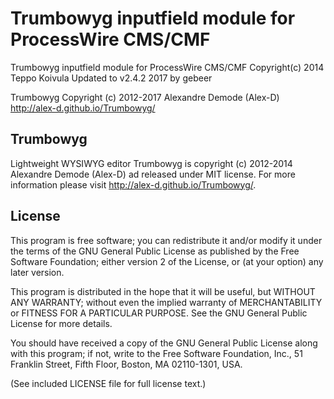 Trumbowyg inputfield module for ProcessWire CMS/CMF
===================================================

Trumbowyg inputfield module for ProcessWire CMS/CMF
Copyright(c) 2014 Teppo Koivula
Updated to v2.4.2 2017 by gebeer

Trumbowyg Copyright (c) 2012-2017 Alexandre Demode (Alex-D)
http://alex-d.github.io/Trumbowyg/

## Trumbowyg

Lightweight WYSIWYG editor Trumbowyg is copyright (c) 2012-2014 Alexandre
Demode (Alex-D) ad released under MIT license. For more information please
visit http://alex-d.github.io/Trumbowyg/.

## License

This program is free software; you can redistribute it and/or
modify it under the terms of the GNU General Public License
as published by the Free Software Foundation; either version 2
of the License, or (at your option) any later version.

This program is distributed in the hope that it will be useful,
but WITHOUT ANY WARRANTY; without even the implied warranty of
MERCHANTABILITY or FITNESS FOR A PARTICULAR PURPOSE.  See the
GNU General Public License for more details.

You should have received a copy of the GNU General Public License
along with this program; if not, write to the Free Software
Foundation, Inc., 51 Franklin Street, Fifth Floor, Boston, MA  02110-1301, USA.

(See included LICENSE file for full license text.)